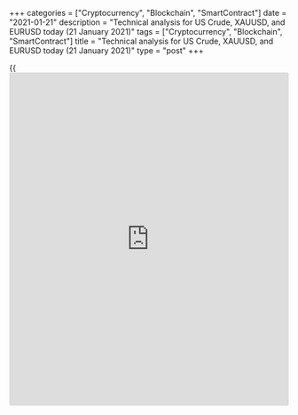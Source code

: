 +++
categories = ["Cryptocurrency", "Blockchain", "SmartContract"]
date = "2021-01-21"
description = "Technical analysis for US Crude, XAUUSD, and EURUSD today (21 January 2021)"
tags = ["Cryptocurrency", "Blockchain", "SmartContract"]
title = "Technical analysis for US Crude, XAUUSD, and EURUSD today (21 January 2021)"
type = "post"
+++

{{<iframe id="large-banner" src="https://www.bounty.group/#slide=28.0" width="100%" height="600" scrolling="no" style="border: 0px solid rgb(216, 221, 230); border-radius: 3px;">}}

2021-01-21

2021-01-21

Short-term forecast for oil, gold, and EURUSD for 21.01.2021Alex
Rodionov

I welcome my fellow traders! I have made a price forecast for US Crude,
XAUUSD, and EURUSD using a combination of margin zones methodology and
technical analysis. Based on the market analysis, I suggest entry
signals for intraday traders.

Yesterday the gold price broke the accumulation [1859 - 1816] zone
upside. Therefore, today plan and enter precious metal's purchases with
the target at the Target Zone 2 [2005.8 - 1994.3]

The article covers the following subjects:

## Oil price forecast for today: USCrude analysis

Yesterday, oil prices were growing and approaching the medium-term
resistance of the Target Zone 4 [54.72 - 54.21]. The trend is still up,
and there are no patterns to work in the correction.

The technical support level is shifting to level 51.88. In case of a
support breakout, it will be possible to sell oil.

Let's take a look at the chart of a shorter timeframe. Yesterday bulls'
activity could be observed at the trading session opening. In the middle
of the trading day, a reversal occurred, and bears came to the
forefront. The day candle closed with a long tail at the top and a small
body.

Today do not rush to buy oil. The price may return below the resistance
zone [53.04 - 52.67]. In this case, a “false breakout” and a sell signal
will occur. Therefore, sell oil down to the Intermediary Zone [51.66 -
51.43].

As for buying, the bulls need to form a corresponding pattern on the
chart, that is still missing.

### [USCrude][1] trading ideas for today:

  1. Sell according to the pattern in the zone of [53.04 - 52.67]. TakeProfit: Intermediary Zone [51.66 - 51.43]. StopLoss: according to the pattern rules.

  2. Buy according to the pattern in Intermediary Zone [51.66 - 51.43]. TakeProfit: 53.88. StopLoss: according to the pattern rules.

* * *

## Gold price forecast for today: XAUUSD analysis

Yesterday the gold price broke the accumulation [1859 - 1816] zone
upside. Therefore, today plan and enter precious metal's purchases with
the target at the Target Zone 2 [2005.8 - 1994.3].

The gold short-term trend has reversed up. Yesterday the bulls broke out
the Intermediary Zone [1857 - 1852] and closed the US session above the
zone. For the next few days, the upper Target Zone [1912 - 1902] will be
the target for purchases.

According to the methodology, the price range [1857 - 1847] is a
promising support area. If the price corrects to this range, look for a
buy pattern.

### [XAUUSD][2] trading ideas for today:

Hold up purchases entered in the zone of [1859.2 - 1816.9]. TakeProfit:
Target Zone 2 [2005.8 - 1994.3]. StopLoss: 1830.

* * *

## Euro/Dollar forecast for today: EURUSD analysis

According to the margin zones' methodology, the euro is currently
trading in the correction to the medium-term downtrend. The target for
sales is the current week's low and Target Zone 2 [1.1981 - 1.1962]. The
key resistance is located at the levels [1.2229 - 1.2213].

Yesterday, as part of the correction to the short-term downtrend, the
bulls tested the Intermediary Zone [1.2141 - 1.2133]. It was not
possible to break out the zone. A sell pattern was formed - a sign of a
bearish engulfing on the hourly timeframe.

As a result of the price drop at the US trading session, the price
passed the average [daily](https://www.fintecher.org/2020/03/03/forex-trading-daily-strategy/) move and stopped at 1.2081 level. After that,
the bulls showed activity again.

Today began with the euro price rise. Now the price is testing
resistance again. Wait and see if the zone will be broken out or not,
and you can observe the sell pattern again.

### [EURUSD][3] trading ideas for today:

Sell according to the pattern in Intermediary Zone [1.2141 - 1.2133].
TakeProfit: 1.2055. StopLoss: according to the pattern rules.

* * *

P.S. Did you like my article? Share it in social networks: it will be
the best “thank you" :)

Ask me questions and comment below. I’ll be glad to answer your
questions and give necessary explanations.

 **Useful links:**

  * I recommend trying to trade with a reliable broker [here][4]. The system allows you to trade by yourself or copy successful traders from all across the globe.
  * Use my promo-code BLOG for getting deposit bonus 50% on LiteForex platform. Just enter this code in the appropriate field while [depositing][5] your trading account.
  * Telegram chat for traders: <t.me/liteforexengchat>. We are sharing the signals and trading experience
  * Telegram channel with high-quality analytics, Forex reviews, training articles, and other useful things for traders <t.me/liteforex>

## Price chart of XAUUSD in real time mode

The content of this article reflects the author’s opinion and does not
necessarily reflect the official position of LiteForex. The material
published on this page is provided for informational purposes only and
should not be considered as the provision of investment advice for the
purposes of Directive 2004/39/EC.

Rate this article:

{{value}}

( {{count}} {{title}} )

   1. my.liteforex.com/trading?type=oil
   2. my.liteforex.com/trading/chart?symbol=XAUUSD&returnUrl=true
   3. my.liteforex.com/trading/chart?symbol=EURUSD&returnUrl=true
   4. my.liteforex.com/?category=analysts-opinions&slug=short-term-forecast-for-oil-gold-and-eurusd-for-21012021&openPopup=%2Fregistration%2Fpopup&utm_source=blog&utm_medium=article&utm_campaign=bonus
   5. my.liteforex.com/deposit/?category=analysts-opinions&slug=short-term-forecast-for-oil-gold-and-eurusd-for-21012021&promo_code=BLOG&utm_source=blog&utm_medium=article&utm_campaign=bonus